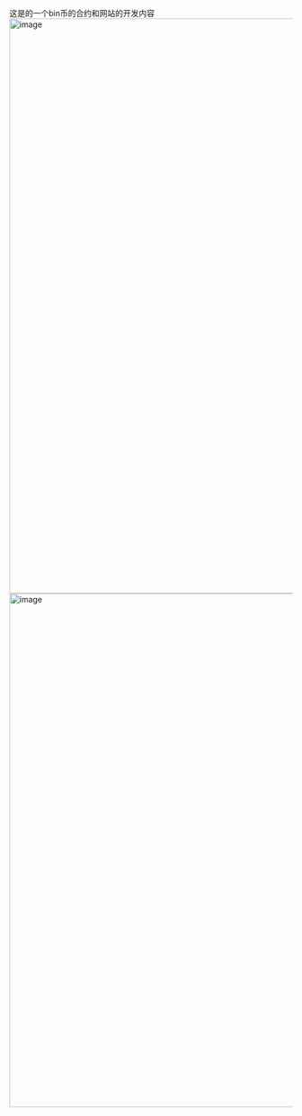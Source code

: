 这是的一个bin币的合约和网站的开发内容<img width="1919" height="1023" alt="image" src="https://github.com/user-attachments/assets/3b13420e-17ef-4938-82d5-495585e596aa" />
<img width="886" height="914" alt="image" src="https://github.com/user-attachments/assets/8f9ba19f-1903-4d71-9b0e-785571fb9eee" />


